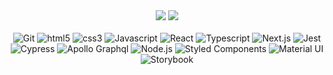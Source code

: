 <div align="center">
  <a href = "mailto:isabellymr7@gmail.com"><img src="https://img.shields.io/badge/-Gmail-D14836?style=for-the-badge&logo=gmail&logoColor=white"></a>
  <a href="https://www.linkedin.com/in/isabelly-monteiro-963317176/"><img src="https://img.shields.io/badge/-LinkedIn-%230077B5?style=for-the-badge&logo=linkedin&logoColor=white"></a>
</div>

<br/>

<div style="display: inline_block" align="center">
  <img alt="Git" src="https://img.shields.io/badge/-Git-000000?style=flat-square&logo=git" />
  <img alt="html5" src="https://img.shields.io/badge/-HTML5-000000?style=flat-square&logo=html5" />
  <img alt="css3" src="https://img.shields.io/badge/CSS3-000000?style=flat-square&logo=css3&logoColor=254bdd" />
  <img alt="Javascript" src="https://img.shields.io/badge/Javascript-000000?style=flat-square&logo=javascript" />
  <img alt="React" src="https://img.shields.io/badge/-React-000000?style=flat-square&logo=react" />
  <img alt="Typescript" src="https://img.shields.io/badge/Typescript-000000?style=flat-square&logo=typescript" />
  <img alt="Next.js" src="https://img.shields.io/badge/-Next.js-000000?style=flat-square&logo=next.js" />
  <img alt="Jest" src="https://img.shields.io/badge/-Jest-000000?style=flat-square&logo=jest" />
  <img alt="Cypress" src="https://img.shields.io/badge/-Cypress-000000?style=flat-square&logo=cypress" />
  <img alt="Apollo Graphql" src="https://img.shields.io/badge/-Apollo_Graphql-000000?style=flat-square&logo=apollographql" />
  <img alt="Node.js" src="https://img.shields.io/badge/-Node.js-000000?style=flat-square&logo=Node.js" />
  <img alt="Styled Components" src="https://img.shields.io/badge/-Styled_Components-000000?style=flat-square&logo=styled-components" />
  <img alt="Material UI" src="https://img.shields.io/badge/-Material_UI-000000?style=flat-square&logo=MUI" />
  <img alt="Storybook" src="https://img.shields.io/badge/-Storybook-000000?style=flat-square&logo=storybook" />
</div>


